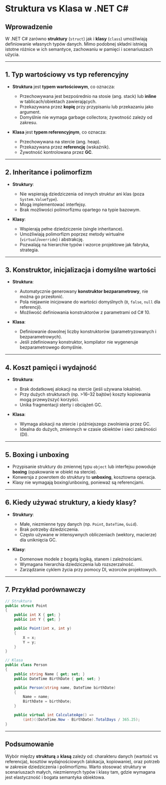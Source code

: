 # Struktura vs Klasa w .NET C#

## Wprowadzenie
W .NET C# zarówno **struktury** (`struct`) jak i **klasy** (`class`) umożliwiają definiowanie własnych typów danych. Mimo podobnej składni istnieją istotne różnice w ich semantyce, zachowaniu w pamięci i scenariuszach użycia.

---

## 1. Typ wartościowy vs typ referencyjny

- **Struktura** jest **typem wartościowym**, co oznacza:
  - Przechowywana jest bezpośrednio na stosie (ang. stack) lub **inline** w tablicach/obiektach zawierających.
  - Przekazywana przez **kopię** przy przypisaniu lub przekazaniu jako argument.
  - Domyślnie nie wymaga garbage collectora; żywotność zależy od zakresu.

- **Klasa** jest **typem referencyjnym**, co oznacza:
  - Przechowywana na stercie (ang. heap).
  - Przekazywana przez **referencję** (wskaźnik).
  - Żywotność kontrolowana przez **GC**.

---

## 2. Inheritance i polimorfizm

- **Struktury**:
  - Nie wspierają dziedziczenia od innych struktur ani klas (poza `System.ValueType`).
  - Mogą implementować interfejsy.
  - Brak możliwości polimorfizmu opartego na typie bazowym.

- **Klasy**:
  - Wspierają pełne dziedziczenie (single inheritance).
  - Umożliwiają polimorfizm poprzez metody wirtualne (`virtual`/`override`) i abstrakcję.
  - Pozwalają na hierarchie typów i wzorce projektowe jak fabryka, strategia.

---

## 3. Konstruktor, inicjalizacja i domyślne wartości

- **Struktura**:
  - Automatycznie generowany **konstruktor bezparametrowy**, nie można go przesłonić.
  - Pola niejawnie inicjowane do wartości domyślnych (`0`, `false`, `null` dla referencji).
  - Możliwość definiowania konstruktorów z parametrami od C# 10.

- **Klasa**:
  - Definiowanie dowolnej liczby konstruktorów (parametryzowanych i bezparametrowych).
  - Jeśli zdefiniowany konstruktor, kompilator nie wygeneruje bezparametrowego domyślnie.

---

## 4. Koszt pamięci i wydajność

- **Struktura**:
  - Brak dodatkowej alokacji na stercie (jeśli używana lokalnie).
  - Przy dużych strukturach (np. >16–32 bajtów) koszty kopiowania mogą przewyższyć korzyści.
  - Unika fragmentacji sterty i obciążeń GC.

- **Klasa**:
  - Wymaga alokacji na stercie i późniejszego zwolnienia przez GC.
  - Idealna do dużych, zmiennych w czasie obiektów i sieci zależności (DI).

---

## 5. Boxing i unboxing

- Przypisanie struktury do zmiennej typu `object` lub interfejsu powoduje **boxing** (opakowanie w obiekt na stercie).
- Konwersja z powrotem do struktury to **unboxing**, kosztowna operacja.
- Klasy nie wymagają boxing/unboxing, ponieważ są referencjami.

---

## 6. Kiedy używać struktury, a kiedy klasy?

- **Struktury**:
  - Małe, niezmienne typy danych (np. `Point`, `DateTime`, `Guid`).
  - Brak potrzeby dziedziczenia.
  - Często używane w intensywnych obliczeniach (wektory, macierze) dla uniknięcia GC.

- **Klasy**:
  - Domenowe modele z bogatą logiką, stanem i zależnościami.
  - Wymagana hierarchia dziedziczenia lub rozszerzalność.
  - Zarządzanie cyklem życia przy pomocy DI, wzorców projektowych.

---

## 7. Przykład porównawczy
```csharp
// Struktura
public struct Point
{
    public int X { get; }
    public int Y { get; }

    public Point(int x, int y)
    {
        X = x;
        Y = y;
    }
}

// Klasa
public class Person
{
    public string Name { get; set; }
    public DateTime BirthDate { get; set; }

    public Person(string name, DateTime birthDate)
    {
        Name = name;
        BirthDate = birthDate;
    }

    public virtual int CalculateAge() =>
        (int)((DateTime.Now - BirthDate).TotalDays / 365.25);
}
```

---

## Podsumowanie
Wybór między **strukturą** a **klasą** zależy od: charakteru danych (wartość vs referencja), kosztów wydajnościowych (alokacja, kopiowanie), oraz potrzeb w zakresie dziedziczenia i polimorfizmu. Warto stosować struktury w scenariuszach małych, niezmiennych typów i klasy tam, gdzie wymagana jest elastyczność i bogata semantyka obiektowa.